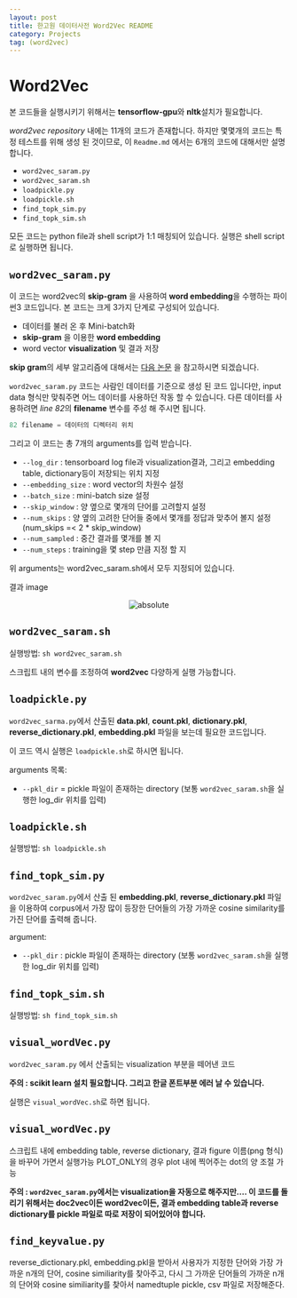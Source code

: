 ```yaml
---
layout: post
title: 한고원 데이터사전 Word2Vec README
category: Projects
tag: (word2vec)
---
```



# Word2Vec



본 코드들을 실행시키기 위해서는 **tensorflow-gpu**와 **nltk**설치가 필요합니다.

*word2vec repository* 내에는 11개의 코드가 존재합니다. 하지만 몇몇개의 코드는 특정 테스트를 위해 생성 된 것이므로, 이 `Readme.md` 에서는 6개의 코드에 대해서만 설명합니다.

* `word2vec_saram.py`
* `word2vec_saram.sh`
* `loadpickle.py`
* `loadpickle.sh`
* `find_topk_sim.py`
* `find_topk_sim.sh`

모든 코드는 python file과 shell script가 1:1 매칭되어 있습니다. 실행은 shell script로 실행하면 됩니다.

## `word2vec_saram.py`

이 코드는 word2vec의 **skip-gram** 을 사용하여 **word embedding**을 수행하는 파이썬3 코드입니다.
본 코드는 크게 3가지 단계로 구성되어 있습니다.

* 데이터를 불러 온 후 Mini-batch화
* **skip-gram** 을 이용한 **word embedding**
* word vector **visualization** 및 결과 저장

**skip gram**의 세부 알고리즘에 대해서는 [다음 논문](https://papers.nips.cc/paper/5021-distributed-representations-of-words-and-phrases-and-their-compositionality.pdf) 을 참고하시면 되겠습니다.

`word2vec_saram.py` 코드는 사람인 데이터를 기준으로 생성 된 코드 입니다만, input data 형식만 맞춰주면 어느 데이터를 사용하던 작동 할 수 있습니다. 다른 데이터를 사용하려면 *line 82*의 **filename** 변수를 주성 해 주시면 됩니다.

~~~python
82 filename = 데이터의 디렉터리 위치
~~~

그리고 이 코드는 총 7개의 arguments를 입력 받습니다.

* `--log_dir` : tensorboard log file과 visualization결과, 그리고 embedding table, dictionary등이 저장되는 위치 지정
* `--embedding_size` : word vector의 차원수 설정
* `--batch_size` : mini-batch size 설정
* `--skip_window` : 양 옆으로 몇개의 단어를 고려할지 설정
* `--num_skips` : 양 옆의 고려한 단어들 중에서 몇개를 정답과 맞추어 볼지 설정 (num_skips =< 2 * skip_window)
* `--num_sampled` : 중간 결과를 몇개를 볼 지
* `--num_steps` : training을 몇 step 만큼 지정 할 지

위 arguments는 word2vec_saram.sh에서 모두 지정되어 있습니다.

결과 image
<p align="center">
<img src='{{ "/assets/posts/word2vecREADME/saramin_nltk.png" | relative_url }}' alt='absolute'>
</p>


## `word2vec_saram.sh`

실행방법:
`sh word2vec_saram.sh`

스크립트 내의 변수를 조정하여 **word2vec** 다양하게 실행 가능합니다.

## `loadpickle.py`
`word2vec_sarma.py`에서 산출된 **data.pkl**, **count.pkl**, **dictionary.pkl**, **reverse_dictionary.pkl**, **embedding.pkl** 파일을 보는데 필요한 코드입니다.

이 코드 역시 실행은 `loadpickle.sh`로 하시면 됩니다.

arguments 목록:

* `--pkl_dir` = pickle 파일이 존재하는 directory (보통 `word2vec_saram.sh`을 실행한 log_dir 위치를 입력)

## `loadpickle.sh`

실행방법:
`sh loadpickle.sh`

## `find_topk_sim.py`

`word2vec_saram.py`에서 산출 된 **embedding.pkl**, **reverse_dictionary.pkl** 파일을 이용하여 corpus에서 가장 많이 등장한 단어들의 가장 가까운 cosine similarity를 가진 단어를 출력해 줍니다.

argument:

* `--pkl_dir` : pickle 파일이 존재하는 directory (보통 `word2vec_saram.sh`을 실행한 log_dir 위치를 입력)

## `find_topk_sim.sh`

실행방법:
`sh find_topk_sim.sh`

## `visual_wordVec.py` ##

`word2vec_saram.py` 에서 산출되는 visualization 부분을 떼어낸 코드

**주의 : scikit learn 설치 필요합니다. 그리고 한글 폰트부분 에러 날 수 있습니다.**

실행은 `visual_wordVec.sh`로 하면 됩니다.

## `visual_wordVec.py` ##

스크립트 내에 embedding table, reverse dictionary, 결과 figure 이름(png 형식)을 바꾸어 가면서 실행가능
PLOT_ONLY의 경우 plot 내에 찍어주는 dot의 양 조절 가능

**주의 : `word2vec_saram.py`에서는 visualization을 자동으로 해주지만.... 이 코드를 돌리기 위해서는 doc2vec이든 word2vec이든, 결과 embedding table과 reverse dictionary를 pickle 파일로 따로 저장이 되어있어야 합니다.**

## `find_keyvalue.py` ##

reverse_dictionary.pkl, embedding.pkl을 받아서 사용자가 지정한 단어와 가장 가까운 n개의 단어, cosine similiarity를 찾아주고, 다시 그 가까운 단어들의 가까운 n개의 단어와 cosine similiarity를 찾아서 namedtuple pickle, csv 파일로 저장해준다.
<!---->
